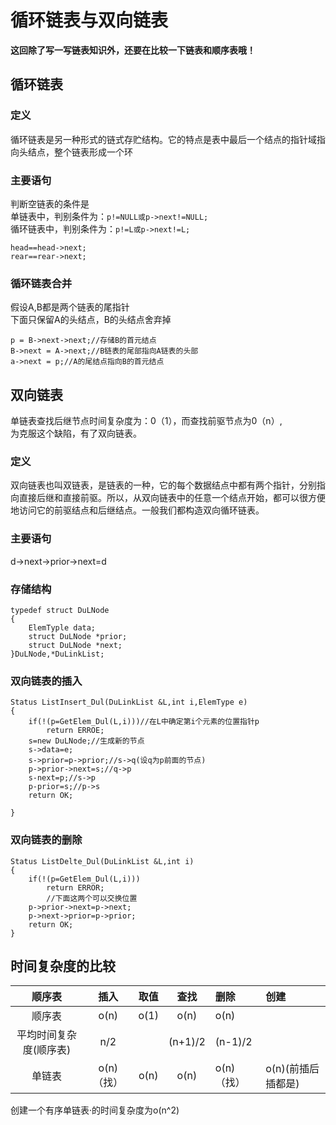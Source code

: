 # 循环链表与双向链表

**这回除了写一写链表知识外，还要在比较一下链表和顺序表哦！**

## 循环链表

### 定义

循环链表是另一种形式的链式存贮结构。它的特点是表中最后一个结点的指针域指向头结点，整个链表形成一个环

### 主要语句

判断空链表的条件是  
单链表中，判别条件为：`p!=NULL或p->next!=NULL;`  
循环链表中，判别条件为：`p!=L或p->next!=L;`

```
head==head->next;
rear==rear->next;
```

### 循环链表合并

假设A,B都是两个链表的尾指针  
下面只保留A的头结点，B的头结点舍弃掉

```
p = B->next->next;//存储B的首元结点
B->next = A->next;//B链表的尾部指向A链表的头部
a->next = p;//A的尾结点指向B的首元结点
```

## 双向链表

单链表查找后继节点时间复杂度为：0（1），而查找前驱节点为0（n）,  
为克服这个缺陷，有了双向链表。

### 定义

双向链表也叫双链表，是链表的一种，它的每个数据结点中都有两个指针，分别指向直接后继和直接前驱。所以，从双向链表中的任意一个结点开始，都可以很方便地访问它的前驱结点和后继结点。一般我们都构造双向循环链表。

### 主要语句

d-&gt;next-&gt;prior-&gt;next=d

### 存储结构

```
typedef struct DuLNode
{
    ElemTyple data;
    struct DuLNode *prior;
    struct DuLNode *next;
}DuLNode,*DuLinkList;
```

### 双向链表的插入

```
Status ListInsert_Dul(DuLinkList &L,int i,ElemType e)
{
    if(!(p=GetElem_Dul(L,i)))//在L中确定第i个元素的位置指针p
        return ERROE;
    s=new DuLNode;//生成新的节点
    s->data=e;
    s->prior=p->prior;//s->q(设q为p前面的节点)
    p->prior->next=s;//q->p
    s-next=p;//s->p
    p-prior=s;//p->s
    return OK;

}
```

### 双向链表的删除

```
Status ListDelte_Dul(DuLinkList &L,int i)
{
    if(!(p=GetElem_Dul(L,i)))
        return ERROR;
        //下面这两个可以交换位置
    p->prior->next=p->next;
    p->next->prior=p->prior;
    return OK;
}
```

## 时间复杂度的比较

| 顺序表 | 插入 | 取值 | 查找 | 删除 | 创建 |
| :---: | :---: | :---: | :---: | :--- | :--- |
| 顺序表 | o\(n\) | o\(1\) | o\(n\) | o\(n\) |  |
| 平均时间复杂度\(顺序表\) | n/2 |  | \(n+1\)/2 | \(n-1\)/2 |  |
| 单链表 | o\(n\)（找） | o\(n\) | o\(n\) | o\(n\)（找） | o\(n\)\(前插后插都是\) |

创建一个有序单链表·的时间复杂度为o\(n^2\)


